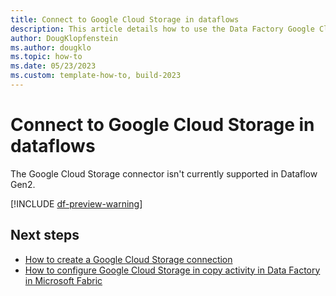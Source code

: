 ```yaml
---
title: Connect to Google Cloud Storage in dataflows
description: This article details how to use the Data Factory Google Cloud Storage connector in Microsoft Fabric to create a Google Cloud Storage connection in dataflows.
author: DougKlopfenstein
ms.author: dougklo
ms.topic: how-to
ms.date: 05/23/2023
ms.custom: template-how-to, build-2023
---
```


# Connect to Google Cloud Storage in dataflows

The Google Cloud Storage connector isn't currently supported in Dataflow Gen2.

[!INCLUDE [df-preview-warning](includes/data-factory-preview-warning.md)]

## Next steps

- [How to create a Google Cloud Storage connection](connector-google-cloud-storage.md)
- [How to configure Google Cloud Storage in copy activity in Data Factory in Microsoft Fabric](connector-google-cloud-storage-copy-activity.md)
